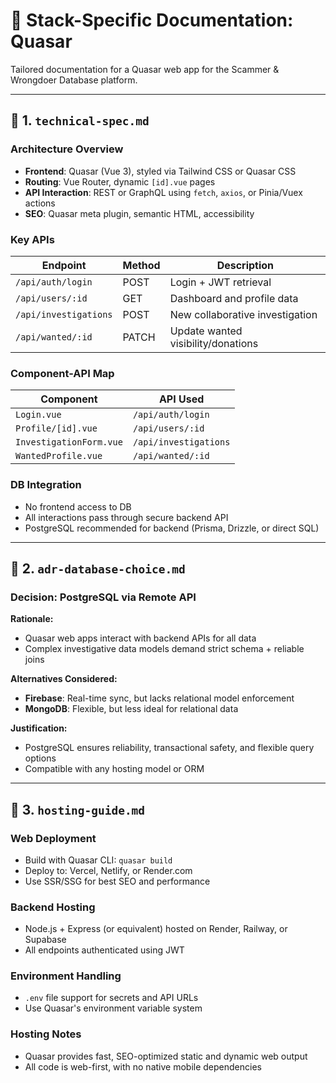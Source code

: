 # 📘 Stack-Specific Documentation: Quasar

Tailored documentation for a Quasar web app for the Scammer & Wrongdoer Database platform.

---

## 📁 1. `technical-spec.md`

### Architecture Overview

* **Frontend**: Quasar (Vue 3), styled via Tailwind CSS or Quasar CSS
* **Routing**: Vue Router, dynamic `[id].vue` pages
* **API Interaction**: REST or GraphQL using `fetch`, `axios`, or Pinia/Vuex actions
* **SEO**: Quasar meta plugin, semantic HTML, accessibility

### Key APIs

| Endpoint              | Method | Description                        |
| --------------------- | ------ | ---------------------------------- |
| `/api/auth/login`     | POST   | Login + JWT retrieval              |
| `/api/users/:id`      | GET    | Dashboard and profile data         |
| `/api/investigations` | POST   | New collaborative investigation    |
| `/api/wanted/:id`     | PATCH  | Update wanted visibility/donations |

### Component-API Map

| Component               | API Used              |
| ----------------------- | --------------------- |
| `Login.vue`             | `/api/auth/login`     |
| `Profile/[id].vue`      | `/api/users/:id`      |
| `InvestigationForm.vue` | `/api/investigations` |
| `WantedProfile.vue`     | `/api/wanted/:id`     |

### DB Integration

* No frontend access to DB
* All interactions pass through secure backend API
* PostgreSQL recommended for backend (Prisma, Drizzle, or direct SQL)

---

## 📁 2. `adr-database-choice.md`

### Decision: PostgreSQL via Remote API

**Rationale:**

* Quasar web apps interact with backend APIs for all data
* Complex investigative data models demand strict schema + reliable joins

**Alternatives Considered:**

* **Firebase**: Real-time sync, but lacks relational model enforcement
* **MongoDB**: Flexible, but less ideal for relational data

**Justification:**

* PostgreSQL ensures reliability, transactional safety, and flexible query options
* Compatible with any hosting model or ORM

---

## 📁 3. `hosting-guide.md`

### Web Deployment

* Build with Quasar CLI: `quasar build`
* Deploy to: Vercel, Netlify, or Render.com
* Use SSR/SSG for best SEO and performance

### Backend Hosting

* Node.js + Express (or equivalent) hosted on Render, Railway, or Supabase
* All endpoints authenticated using JWT

### Environment Handling

* `.env` file support for secrets and API URLs
* Use Quasar's environment variable system

### Hosting Notes

* Quasar provides fast, SEO-optimized static and dynamic web output
* All code is web-first, with no native mobile dependencies 